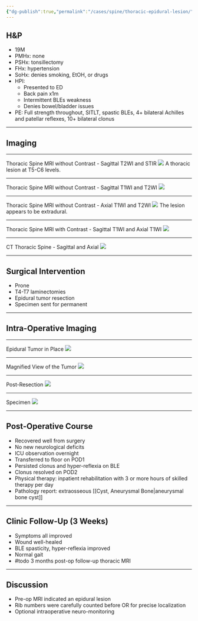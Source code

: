 ```yaml
---
{"dg-publish":true,"permalink":"/cases/spine/thoracic-epidural-lesion/","tags":["tumor/tsp"],"created":"2023-05-17T16:29:14.000-05:00","updated":"2023-05-19T18:54:54.000-05:00"}
---
```



## H&P

- 19M
- PMHx: none
- PSHx: tonsillectomy
- FHx: hypertension
- SoHx: denies smoking, EtOH, or drugs
- HPI: 
	- Presented to ED
	- Back pain x1m
	- Intermittent BLEs weakness
	- Denies bowel/bladder issues
- PE: Full strength throughout, SITLT, spastic BLEs, 4+ bilateral Achilles and patellar reflexes, 10+ bilateral clonus

---

## Imaging

---

Thoracic Spine MRI without Contrast - Sagittal T2WI and STIR
![](https://i.imgur.com/8TmJSp3.png)
A thoracic lesion at T5-C6 levels.

---

Thoracic Spine MRI without Contrast - Sagittal T1WI and T2WI
![](https://i.imgur.com/OteAME6.png)

---

Thoracic Spine MRI without Contrast - Axial T1WI and T2WI
![](https://i.imgur.com/whHClZl.png)
The lesion appears to be extradural.

---

Thoracic Spine MRI with Contrast - Sagittal T1WI and Axial T1WI
![](https://i.imgur.com/hqxF3rW.png)

---

CT Thoracic Spine - Sagittal and Axial
![](https://i.imgur.com/9fIsLMl.png)

---

## Surgical Intervention

- Prone
- T4-T7 laminectomies
- Epidural tumor resection
- Specimen sent for permanent

---

## Intra-Operative Imaging

---

Epidural Tumor in Place
![](https://i.imgur.com/va4nMWH.jpg)

---

Magnified View of the Tumor
![](https://i.imgur.com/MuZRhpV.jpg)

---

Post-Resection
![](https://i.imgur.com/IOQJSEo.jpg)

---

Specimen
![](https://i.imgur.com/QlN2gPZ.jpg)

---

## Post-Operative Course

- Recovered well from surgery
- No new neurological deficits
- ICU observation overnight
- Transferred to floor on POD1
- Persisted clonus and hyper-reflexia on BLE
- Clonus resolved on POD2
- Physical therapy: inpatient rehabilitation with 3 or more hours of skilled therapy per day
- Pathology report: extraosseous [[Cyst, Aneurysmal Bone\|aneurysmal bone cyst]]

---

## Clinic Follow-Up (3 Weeks)

- Symptoms all improved
- Wound well-healed
- BLE spasticity, hyper-reflexia improved
- Normal gait
- #todo 3 months post-op follow-up thoracic MRI

---

## Discussion

- Pre-op MRI indicated an epidural lesion
- Rib numbers were carefully counted before OR for precise localization
- Optional intraoperative neuro-monitoring
